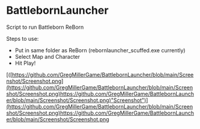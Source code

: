 # BattlebornLauncher
Script to run Battleborn ReBorn

Steps to use:

- Put in same folder as ReBorn (rebornlauncher_scuffed.exe currently)
- Select Map and Character
- Hit Play!

[([https://github.com/GregMillerGame/BattlebornLauncher/blob/main/Screenshot/Screenshot.png](https://github.com/GregMillerGame/BattlebornLauncher/blob/main/Screenshot/Screenshot.png)https://github.com/GregMillerGame/BattlebornLauncher/blob/main/Screenshot/Screenshot.png)"Screenshot")](https://github.com/GregMillerGame/BattlebornLauncher/blob/main/Screenshot/Screenshot.png)https://github.com/GregMillerGame/BattlebornLauncher/blob/main/Screenshot/Screenshot.png
